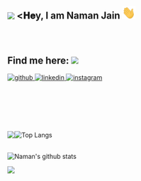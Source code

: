 <h2> <img src="https://media.giphy.com/media/12oufCB0MyZ1Go/giphy.gif" width="45"> <𝐇𝐞y, I am Naman Jain <img src="https://raw.githubusercontent.com/ABSphreak/ABSphreak/master/gifs/Hi.gif" width="30px"></h2>

## Find me here: <img src="https://user-images.githubusercontent.com/53649201/99296951-8ef68900-286d-11eb-9bf3-fdb6cf13b585.gif" height="32px" style="padding-top: 50px;">


<a href="https://github.com/naman-jn" target="_blank">
<img src=https://img.shields.io/badge/github-%2324292e.svg?&style=for-the-badge&logo=github&logoColor=white alt=github style="padding-bottom: 50px;"     />
</a>

<a href="https://www.linkedin.com/in/naman-jain-35b5261b0" target="_blank">
<img src=https://img.shields.io/badge/linkedin-%231E77B5.svg?&style=for-the-badge&logo=linkedin&logoColor=white alt=linkedin style="padding-bottom: 50px;"    />
</a>

<a href="https://www.instagram.com/naman_jn153/" target="_blank">
<img src=https://img.shields.io/badge/instagram-%23000000.svg?&style=for-the-badge&logo=instagram&logoColor=white alt=instagram style="padding-bottom: 50px;" />
</a>

<br></br>



<img align="left" src="https://github-readme-streak-stats.herokuapp.com/?user=naman-jn&theme=dark" />

![Top Langs](https://github-readme-stats.vercel.app/api/top-langs/?username=naman-jn&title_color=ffffff&icon_color=bb2acf&text_color=daf7dc&bg_color=151515&layout=compact&hide=css)
<br></br>

![Naman's github stats](https://github-readme-stats.vercel.app/api?username=naman-jn&&show_icons=true&title_color=ffffff&icon_color=bb2acf&text_color=daf7dc&bg_color=151515)





![](https://komarev.com/ghpvc/?username=naman-jn&color=blue)
